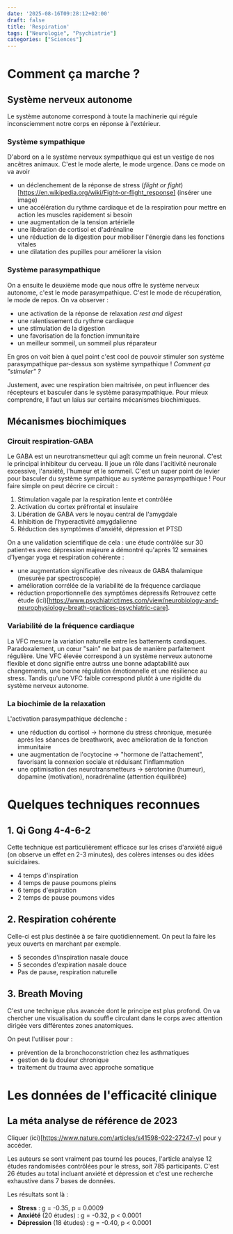 ```yaml
---
date: '2025-08-16T09:28:12+02:00'
draft: false
title: 'Respiration'
tags: ["Neurologie", "Psychiatrie"]
categories: ["Sciences"]
---
```


# Comment ça marche ?

## Système nerveux autonome

Le système autonome correspond à toute la machinerie qui régule inconsciemment notre corps en réponse à l'extérieur.

### Système sympathique
D'abord on a le système nerveux sympathique qui est un vestige de nos ancêtres animaux. C'est le mode alerte, le mode urgence.
Dans ce mode on va avoir 
- un déclenchement de la réponse de stress (_flight or fight_)[https://en.wikipedia.org/wiki/Fight-or-flight_response] (insérer une image)
- une accélération du rythme cardiaque et de la respiration pour mettre en action les muscles rapidement si besoin
- une augmentation de la tension artérielle
- une libération de cortisol et d'adrénaline 
- une réduction de la digestion pour mobiliser l'énergie dans les fonctions vitales
- une dilatation des pupilles pour améliorer la vision

### Système parasympathique
On a ensuite le deuxième mode que nous offre le système nerveux autonome, c'est le mode parasympathique.
C'est le mode de récupération, le mode de repos. On va observer :
- une activation de la réponse de relaxation _rest and digest_
- une ralentissement du rythme cardiaque
- une stimulation de la digestion
- une favorisation de la fonction immunitaire
- un meilleur sommeil, un sommeil plus réparateur

En gros on voit bien à quel point c'est cool de pouvoir stimuler son système parasympathique par-dessus son système sympathique !
_Comment ça "stimuler" ?_

Justement, avec une respiration bien maitrisée, on peut influencer des récepteurs et basculer dans le système parasympathique.
Pour mieux comprendre, il faut un laïus sur certains mécanismes biochimiques.

## Mécanismes biochimiques

### Circuit respiration-GABA

Le GABA est un neurotransmetteur qui agît comme un frein neuronal. C'est le principal inhibiteur du cerveau.
Il joue un rôle dans l'acitivité neuronale excessive, l'anxiété, l'humeur et le sommeil. C'est un super point de levier pour basculer du système sympathique au système parasympathique !
Pour faire simple on peut décrire ce circuit :
1. Stimulation vagale par la respiration lente et contrôlée
2. Activation du cortex préfrontal et insulaire
3. Libération de GABA vers le noyau central de l'amygdale
4. Inhibition de l'hyperactivité amygdalienne
5. Réduction des symptômes d'anxiété, dépression et PTSD

On a une validation scientifique de cela : une étude contrôlée sur 30 patient·es avec dépression majeure a démontré qu'après 12 semaines d'Iyengar yoga et respiration cohérente :
- une augmentation significative des niveaux de GABA thalamique (mesurée par spectroscopie)
- amélioration corrélée de la variabilité de la fréquence cardiaque
- réduction proportionnelle des symptômes dépressifs
Retrouvez cette étude (ici)[https://www.psychiatrictimes.com/view/neurobiology-and-neurophysiology-breath-practices-psychiatric-care].

### Variabilité de la fréquence cardiaque

La VFC mesure la variation naturelle entre les battements cardiaques. Paradoxalement, un cœur "sain" ne bat pas de manière parfaitement régulière.
Une VFC élevée correspond à un système nerveux autonome flexible et donc signifie entre autrss une bonne adaptabilité aux changements, une bonne régulation émotionnelle et une résilience au stress.
Tandis qu'une VFC faible correspond plutôt à une rigidité du système nerveux autonome.

### La biochimie de la relaxation

L'activation parasympathique déclenche :
- une réduction du cortisol -> hormone du stress chronique, mesurée après les séances de breathwork, avec amélioration de la fonction immunitaire
- une augmentation de l'ocytocine -> "hormone de l'attachement", favorisant la connexion sociale et réduisant l'inflammation
- une optimisation des neurotransmetteurs -> sérotonine (humeur), dopamine (motivation), noradrénaline (attention équilibrée)

# Quelques techniques reconnues

## 1. Qi Gong 4-4-6-2
Cette technique est particulièrement efficace sur les crises d'anxiété aiguë (on observe un effet en 2-3 minutes), des colères intenses ou des idées suicidaires.

- 4 temps d'inspiration
- 4 temps de pause poumons pleins
- 6 temps d'expiration
- 2 temps de pause poumons vides

## 2. Respiration cohérente
Celle-ci est plus destinée à se faire quotidiennement.
On peut la faire les yeux ouverts en marchant par exemple.

- 5 secondes d'inspiration nasale douce
- 5 secondes d'expiration nasale douce
- Pas de pause, respiration naturelle

## 3. Breath Moving
C'est une technique plus avancée dont le principe est plus profond.
On va chercher une visualisation du souffle circulant dans le corps avec attention dirigée vers différentes zones anatomiques.

On peut l'utiliser pour :
- prévention de la bronchoconstriction chez les asthmatiques
- gestion de la douleur chronique
- traitement du trauma avec approche somatique

# Les données de l'efficacité clinique

## La méta analyse de référence de 2023
Cliquer (ici)[https://www.nature.com/articles/s41598-022-27247-y] pour y accéder.

Les auteurs se sont vraiment pas tourné les pouces, l'article analyse 12 études randomisées contrôlées pour le stress, soit 785 participants.
C'est 26 études au total incluant anxiété et dépression et c'est une recherche exhaustive dans 7 bases de données.

Les résultats sont là :
- **Stress** : g = -0.35, p = 0.0009
- **Anxiété** (20 études) : g = -0.32, p < 0.0001
- **Dépression** (18 études) : g = -0.40, p < 0.0001

